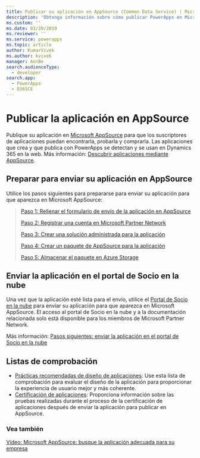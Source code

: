 ```yaml
---
title: Publicar su aplicación en AppSource (Common Data Service) | Microsoft Docs
description: 'Obtenga información sobre cómo publicar PowerApps en Microsoft AppSource para que los suscriptores puedan encontrarla, probarla y comprarla.'
ms.custom: ''
ms.date: 03/20/2019
ms.reviewer: ''
ms.service: powerapps
ms.topic: article
author: KumarVivek
ms.author: kvivek
manager: AnnBe
search.audienceType:
  - developer
search.app:
  - PowerApps
  - D365CE
---
```

# <a name="publish-your-app-on-appsource"></a>Publicar la aplicación en AppSource

Publique su aplicación en [Microsoft AppSource](https://appsource.microsoft.com) para que los suscriptores de aplicaciones puedan encontrarla, probarla y comprarla. Las aplicaciones que crea y que publica con PowerApps se detectan y se usan en Dynamics 365 en la web. Más información: [Descubrir aplicaciones mediante AppSource](/powerapps/user/app-source). 

## <a name="prepare-for-submitting-your-app-on-appsource"></a>Preparar para enviar su aplicación en AppSource

Utilice los pasos siguientes para prepararse para enviar su aplicación para que aparezca en Microsoft AppSource:

> [Paso 1: Rellenar el formulario de envío de la aplicación en AppSource](fill-app-submission-form-appsource.md)
> 
> [Paso 2: Registrar una cuenta en Microsoft Partner Network](register-microsoft-partner-network.md)
> 
> [Paso 3: Crear una solución administrada para la aplicación](create-solution-app-appsource.md)
> 
> [Paso 4: Crear un paquete de AppSource para la aplicación](create-package-app-appsource.md)
> 
> [Paso 5: Almacenar el paquete en Azure Storage](store-appsource-package-azure-storage.md)

## <a name="submit-your-app-on-cloud-partner-portal"></a>Enviar la aplicación en el portal de Socio en la nube

Una vez que la aplicación esté lista para el envío, utilice el [Portal de Socio en la nube](https://cloudpartner.azure.com) para enviar su aplicación para que aparezca en Microsoft AppSource. El acceso al portal de Socio en la nube y a la documentación relacionada solo está disponible para los miembros de Microsoft Partner Network.

Más información: [Pasos siguientes: enviar la aplicación en el portal de Socio en la nube](next-steps-submit-app-cloud-partner-portal.md)
  
## <a name="checklists"></a>Listas de comprobación

- [Prácticas recomendadas de diseño de aplicaciones](appendix-app-design-best-practices-checklist.md): Use esta lista de comprobación para evaluar el diseño de la aplicación para proporcionar la experiencia de usuario mejor y más coherente.
- [Certificación de aplicaciones](appendix-app-certification-checklist.md): Proporciona información sobre las pruebas realizadas durante el proceso de la certificación de aplicaciones después de enviar la aplicación para publicar en AppSource. 
  
### <a name="see-also"></a>Vea también  
[Vídeo: Microsoft AppSource: busque la aplicación adecuada para su empresa](https://youtu.be/hpq_Y9LuIB8)
 
